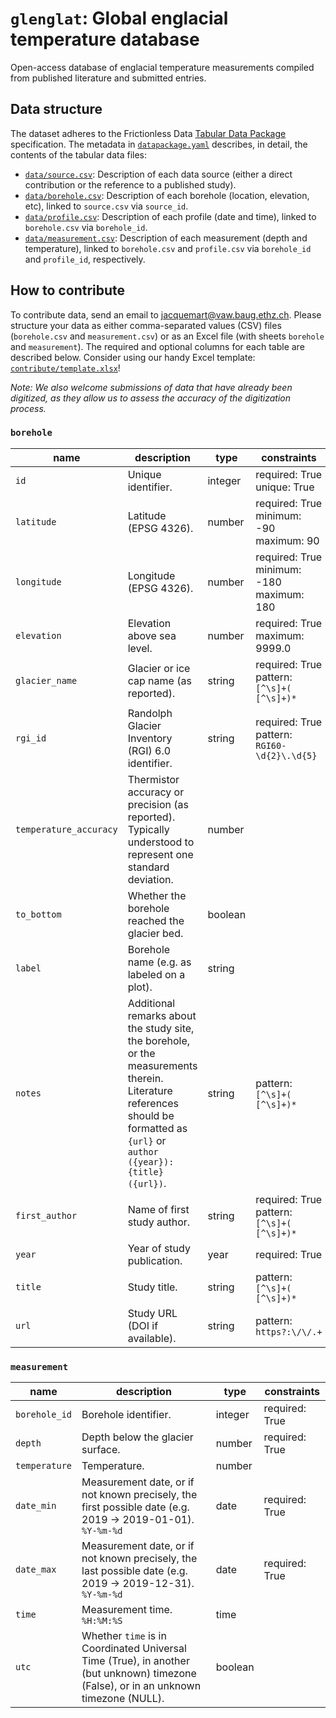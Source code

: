 # `glenglat`: Global englacial temperature database

Open-access database of englacial temperature measurements compiled from published literature and submitted entries.

## Data structure

The dataset adheres to the Frictionless Data [Tabular Data Package](https://specs.frictionlessdata.io/tabular-data-package) specification.
The metadata in [`datapackage.yaml`](datapackage.yaml) describes, in detail, the contents of the tabular data files:

- [`data/source.csv`](data/source.csv): Description of each data source (either a direct contribution or the reference to a published study).
- [`data/borehole.csv`](data/borehole.csv): Description of each borehole (location, elevation, etc), linked to `source.csv` via `source_id`.
- [`data/profile.csv`](data/profile.csv): Description of each profile (date and time), linked to `borehole.csv` via `borehole_id`.
- [`data/measurement.csv`](data/measurement.csv): Description of each measurement (depth and temperature), linked to `borehole.csv` and `profile.csv` via `borehole_id` and `profile_id`, respectively.

## How to contribute

To contribute data, send an email to jacquemart@vaw.baug.ethz.ch. Please structure your data as either comma-separated values (CSV) files (`borehole.csv` and `measurement.csv`) or as an Excel file (with sheets `borehole` and `measurement`). The required and optional columns for each table are described below. Consider using our handy Excel template: [`contribute/template.xlsx`](contribute/template.xlsx)!

*Note: We also welcome submissions of data that have already been digitized, as they allow us to assess the accuracy of the digitization process.*

<!-- <contributor-format> -->
### `borehole`

| name | description | type | constraints |
| - | - | - | - |
| `id` | Unique identifier. | integer | required: True<br>unique: True<br> |
| `latitude` | Latitude (EPSG 4326). | number | required: True<br>minimum: -90<br>maximum: 90<br> |
| `longitude` | Longitude (EPSG 4326). | number | required: True<br>minimum: -180<br>maximum: 180<br> |
| `elevation` | Elevation above sea level. | number | required: True<br>maximum: 9999.0<br> |
| `glacier_name` | Glacier or ice cap name (as reported). | string | required: True<br>pattern: `[^\s]+( [^\s]+)*`<br> |
| `rgi_id` | Randolph Glacier Inventory (RGI) 6.0 identifier. | string | required: True<br>pattern: `RGI60-\d{2}\.\d{5}`<br> |
| `temperature_accuracy` | Thermistor accuracy or precision (as reported). Typically understood to represent one standard deviation. | number |  |
| `to_bottom` | Whether the borehole reached the glacier bed. | boolean |  |
| `label` | Borehole name (e.g. as labeled on a plot). | string |  |
| `notes` | Additional remarks about the study site, the borehole, or the measurements therein. Literature references should be formatted as `{url}` or `author ({year}): {title} ({url})`. | string | pattern: `[^\s]+( [^\s]+)*`<br> |
| `first_author` | Name of first study author. | string | required: True<br>pattern: `[^\s]+( [^\s]+)*`<br> |
| `year` | Year of study publication. | year | required: True<br> |
| `title` | Study title. | string | pattern: `[^\s]+( [^\s]+)*`<br> |
| `url` | Study URL (DOI if available). | string | pattern: `https?:\/\/.+`<br> |

### `measurement`

| name | description | type | constraints |
| - | - | - | - |
| `borehole_id` | Borehole identifier. | integer | required: True<br> |
| `depth` | Depth below the glacier surface. | number | required: True<br> |
| `temperature` | Temperature. | number |  |
| `date_min` | Measurement date, or if not known precisely, the first possible date (e.g. 2019 → 2019-01-01).<br>`%Y-%m-%d` | date | required: True<br> |
| `date_max` | Measurement date, or if not known precisely, the last possible date (e.g. 2019 → 2019-12-31).<br>`%Y-%m-%d` | date | required: True<br> |
| `time` | Measurement time.<br>`%H:%M:%S` | time |  |
| `utc` | Whether `time` is in Coordinated Universal Time (True), in another (but unknown) timezone (False), or in an unknown timezone (NULL). | boolean |  |
<!-- <contributor-format> -->
